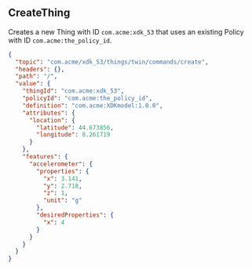 ## CreateThing

Creates a new Thing with ID ``com.acme:xdk_53`` that uses an existing Policy with ID ``com.acme:the_policy_id``.

```json
{
  "topic": "com.acme/xdk_53/things/twin/commands/create",
  "headers": {},
  "path": "/",
  "value": {
    "thingId": "com.acme:xdk_53",
    "policyId": "com.acme:the_policy_id",
    "definition": "com.acme:XDKmodel:1.0.0",
    "attributes": {
      "location": {
        "latitude": 44.673856,
        "longitude": 8.261719
      }
    },
    "features": {
      "accelerometer": {
        "properties": {
          "x": 3.141,
          "y": 2.718,
          "z": 1,
          "unit": "g"
        },
        "desiredProperties": {
          "x": 4
        }
      }
    }
  }
}
```
